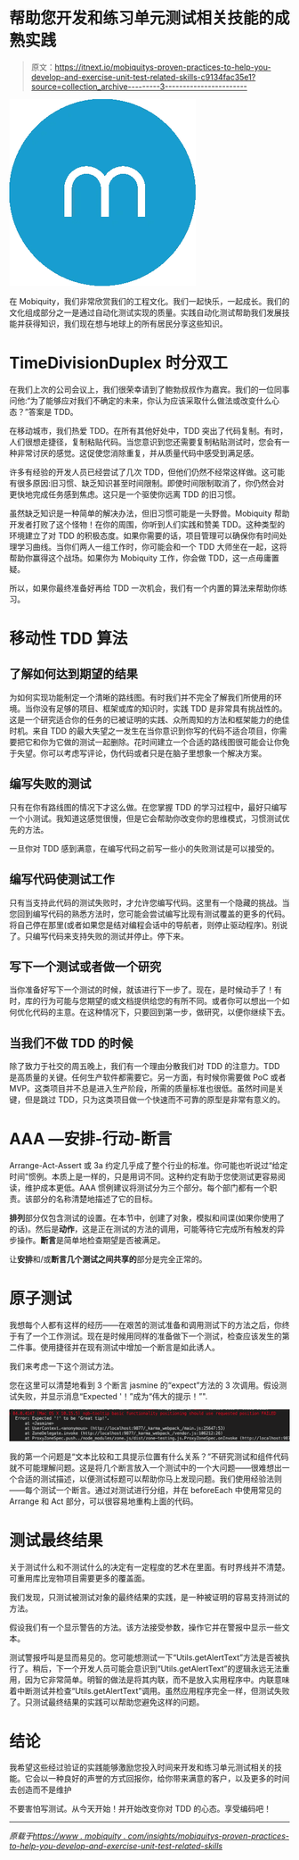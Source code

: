 # 帮助您开发和练习单元测试相关技能的成熟实践

> 原文：<https://itnext.io/mobiquitys-proven-practices-to-help-you-develop-and-exercise-unit-test-related-skills-c9134fac35e1?source=collection_archive---------3----------------------->

![](img/bc65d2b927cacd7e43f02df5f11cbd8a.png)

在 Mobiquity，我们非常欣赏我们的工程文化。我们一起快乐，一起成长。我们的文化组成部分之一是通过自动化测试实现的质量。实践自动化测试帮助我们发展技能并获得知识，我们现在想与地球上的所有居民分享这些知识。

# TimeDivisionDuplex 时分双工

在我们上次的公司会议上，我们很荣幸请到了鲍勃叔叔作为嘉宾。我们的一位同事问他:“为了能够应对我们不确定的未来，你认为应该采取什么做法或改变什么心态？”答案是 TDD。

在移动城市，我们热爱 TDD。在所有其他好处中，TDD 突出了代码复制。有时，人们很想走捷径，复制粘贴代码。当您意识到您还需要复制粘贴测试时，您会有一种非常讨厌的感觉。这促使您消除重复，并从质量代码中感受到满足感。

许多有经验的开发人员已经尝试了几次 TDD，但他们仍然不经常这样做。这可能有很多原因:旧习惯、缺乏知识甚至时间限制。即使时间限制取消了，你仍然会对更快地完成任务感到焦虑。这只是一个驱使你远离 TDD 的旧习惯。

虽然缺乏知识是一种简单的解决办法，但旧习惯可能是一头野兽。Mobiquity 帮助开发者打败了这个怪物！在你的周围，你听到人们实践和赞美 TDD。这种类型的环境建立了对 TDD 的积极态度。如果你需要的话，项目管理可以确保你有时间处理学习曲线。当你们两人一组工作时，你可能会和一个 TDD 大师坐在一起，这将帮助你赢得这个战场。如果你为 Mobiquity 工作，你会做 TDD，这一点毋庸置疑。

所以，如果你最终准备好再给 TDD 一次机会，我们有一个内置的算法来帮助你练习。

# 移动性 TDD 算法

## 了解如何达到期望的结果

为如何实现功能制定一个清晰的路线图。有时我们并不完全了解我们所使用的环境。当你没有足够的项目、框架或库的知识时，实践 TDD 是非常具有挑战性的。这是一个研究适合你的任务的已被证明的实践、众所周知的方法和框架能力的绝佳时机。来自 TDD 的最大失望之一发生在当你意识到你写的代码不适合项目，你需要把它和你为它做的测试一起删除。花时间建立一个合适的路线图很可能会让你免于失望。你可以考虑写评论，伪代码或者只是在脑子里想象一个解决方案。

## 编写失败的测试

只有在你有路线图的情况下才这么做。在您掌握 TDD 的学习过程中，最好只编写一个小测试。我知道这感觉很慢，但是它会帮助你改变你的思维模式，习惯测试优先的方法。

一旦你对 TDD 感到满意，在编写代码之前写一些小的失败测试是可以接受的。

## 编写代码使测试工作

只有当支持此代码的测试失败时，才允许您编写代码。这里有一个隐藏的挑战。当您回到编写代码的熟悉方法时，您可能会尝试编写比现有测试覆盖的更多的代码。将自己停在那里(或者如果您是结对编程会话中的导航者，则停止驱动程序)。别说了。只编写代码来支持失败的测试并停止。停下来。

## 写下一个测试或者做一个研究

当你准备好写下一个测试的时候，就该进行下一步了。现在，是时候动手了！有时，库的行为可能与您期望的或文档提供给您的有所不同。或者你可以想出一个如何优化代码的主意。在这种情况下，只要回到第一步，做研究，以便你继续下去。

## 当我们不做 TDD 的时候

除了致力于社交的周五晚上，我们有一个理由分散我们对 TDD 的注意力。TDD 是高质量的关键。任何生产软件都需要它。另一方面，有时候你需要做 PoC 或者 MVP。这类项目并不总是进入生产阶段，所需的质量标准也很低。虽然时间是关键，但是跳过 TDD，只为这类项目做一个快速而不可靠的原型是非常有意义的。

# AAA —安排-行动-断言

Arrange-Act-Assert 或 3a 约定几乎成了整个行业的标准。你可能也听说过“给定时间”惯例。本质上是一样的，只是用词不同。这种约定有助于您使测试更容易阅读，维护成本更低。AAA 惯例建议将测试分为三个部分。每个部门都有一个职责。该部分的名称清楚地描述了它的目标。

**排列**部分仅包含测试的设置。在本节中，创建了对象，模拟和间谍(如果你使用了的话)。然后是**动作**，这是正在测试的方法的调用，可能等待它完成所有触发的异步操作。**断言**是简单地检查期望是否被满足。

让**安排**和/或**断言几个测试之间共享的**部分是完全正常的。

# 原子测试

我想每个人都有这样的经历——在艰苦的测试准备和调用测试下的方法之后，你终于有了一个工作测试。现在是时候用同样的准备做下一个测试，检查应该发生的第二件事。使用捷径并在现有测试中增加一个断言是如此诱人。

我们来考虑一下这个测试方法。

您在这里可以清楚地看到 3 个断言 jasmine 的“expect”方法的 3 次调用。假设测试失败，并显示消息“Expected '！”成为“伟大的提示！”".

![](img/45dc922d200226b098985fa3c0f525db.png)

我的第一个问题是“文本比较和工具提示位置有什么关系？”不研究测试和组件代码就不可能理解问题。这是将几个断言放入一个测试中的一个大问题——很难想出一个合适的测试描述，以便测试标题可以帮助你马上发现问题。我们使用经验法则——每个测试一个断言。通过对测试进行分组，并在 beforeEach 中使用常见的 Arrange 和 Act 部分，可以很容易地重构上面的代码。

# 测试最终结果

关于测试什么和不测试什么的决定有一定程度的艺术在里面。有时界线并不清楚。可重用库比宠物项目需要更多的覆盖面。

我们发现，只测试被测试对象的最终结果的实践，是一种被证明的容易支持测试的方法。

假设我们有一个显示警告的方法。该方法接受参数，操作它并在警报中显示一些文本。

测试警报呼叫是显而易见的。您可能想测试一下“Utils.getAlertText”方法是否被执行了。稍后，下一个开发人员可能会意识到“Utils.getAlertText”的逻辑永远无法重用，因为它非常简单。明智的做法是将其内联，而不是放入实用程序中。内联意味着中断测试并检查“Utils.getAlertText”调用。虽然应用程序完全一样，但测试失败了。只测试最终结果的实践可以帮助您避免这样的问题。

# 结论

我希望这些经过验证的实践能够激励您投入时间来开发和练习单元测试相关的技能。它会以一种良好的声誉的方式回报你，给你带来满意的客户，以及更多的时间去创造而不是维护

不要害怕写测试。从今天开始！并开始改变你对 TDD 的心态。享受编码吧！

***
*原载于*[*https://www . mobiquity . com/insights/mobiquitys-proven-practices-to-help-you-develop-and-exercise-unit-test-related-skills*](https://www.mobiquity.com/insights/mobiquitys-proven-practices-to-help-you-develop-and-exercise-unit-test-related-skills)